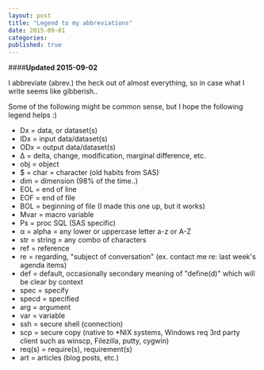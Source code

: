 ```yaml
---
layout: post
title: "Legend to my abbreviations"
date: 2015-09-01
categories: 
published: true 
---
```


####**Updated 2015-09-02**

I abbreviate (abrev.) the heck out of almost everything, so in case what I write seems like gibberish.. 

Some of the following might be common sense, but I hope the following legend helps :)

* Dx = data, or dataset(s)
* IDx = input data/dataset(s)
* ODx = output data/dataset(s)
* Δ = delta, change, modification, marginal difference, etc.
* obj = object
* $ = char = character (old habits from SAS)
* dim = dimension (98% of the time..)
* EOL = end of line
* EOF = end of file
* BOL = beginning of file (I made this one up, but it works)
* Mvar = macro variable
* Ps = proc SQL (SAS specific)
* α = alpha = any lower or uppercase letter a-z or A-Z 
* str = string = any combo of characters
* ref = reference
* re = regarding, "subject of conversation" (ex. contact me re: last week's agenda items)
* def = default, occasionally secondary meaning of "define(d)" which will be clear by context
* spec = specify
* specd = specified
* arg = argument
* var = variable
* ssh = secure shell (connection)
* scp = secure copy (native to *NIX systems, Windows req 3rd party client such as winscp, Filezilla, putty, cygwin)
* req(s) = require(s), requirement(s)
* art = articles (blog posts, etc.)